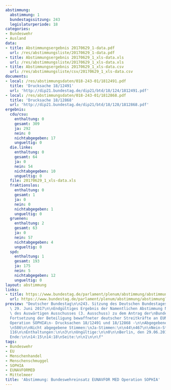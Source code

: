 ```yaml
---
abstimmung:
  abstimmung: 1
  bundestagssitzung: 243
  legislaturperiode: 18
categories:
- Bundeswehr
- Ausland
data:
- title: Abstimmungsergebnis 20170629_1-data.pdf
  url: /res/abstimmungsliste/20170629_1-data.pdf
- title: Abstimmungsergebnis 20170629_1_xls-data.xls
  url: /res/abstimmungsliste/20170629_1_xls-data.xls
- title: Abstimmungsergebnis 20170629_1_xls-data.csv
  url: /res/abstimmungsliste/csv/20170629_1_xls-data.csv
documents:
- local: /res/abstimmungsdaten/018-243-01/1812491.pdf
  title: 'Drucksache 18/12491'
  url: 'http://dip21.bundestag.de/dip21/btd/18/124/1812491.pdf'
- local: /res/abstimmungsdaten/018-243-01/1812868.pdf
  title: 'Drucksache 18/12868'
  url: 'http://dip21.bundestag.de/dip21/btd/18/128/1812868.pdf'
ergebnis:
  cdu/csu:
    enthaltung: 0
    gesamt: 309
    ja: 292
    nein: 0
    nichtabgegeben: 17
    ungueltig: 0
  die.linke:
    enthaltung: 0
    gesamt: 64
    ja: 0
    nein: 54
    nichtabgegeben: 10
    ungueltig: 0
  file: 20170629_1_xls-data.xls
  fraktionslos:
    enthaltung: 0
    gesamt: 1
    ja: 0
    nein: 0
    nichtabgegeben: 1
    ungueltig: 0
  gruenen:
    enthaltung: 2
    gesamt: 63
    ja: 0
    nein: 57
    nichtabgegeben: 4
    ungueltig: 0
  spd:
    enthaltung: 1
    gesamt: 193
    ja: 175
    nein: 5
    nichtabgegeben: 12
    ungueltig: 0
layout: abstimmung
links:
- title: https://www.bundestag.de/parlament/plenum/abstimmung/abstimmung?id=484
  url: https://www.bundestag.de/parlament/plenum/abstimmung/abstimmung?id=484
preview: "Deutscher Bundestag\n\n243. Sitzung des Deutschen Bundestages\nam Donnerstag,\
  \ 29. Juni 2017\n\nEndgültiges Ergebnis der Namentlichen Abstimmung Nr. 1\n\nBeschlussempfehlung\
  \ des Auswärtigen Ausschusses (3. Ausschuss) zu dem Antrag der\nBundesregierung\n\
  Fortsetzung der Beteiligung bewaffneter deutscher Streitkräfte an EUNAVFOR MED\n\
  Operation SOPHIA\n- Drucksachen 18/12491 und 18/12868 -\n\nAbgegebene Stimmen insgesamt:\n\
  \n586\n\nNicht abgegebene Stimmen:\nJa-Stimmen:\n\n44\n467\n\nNein-Stimmen:\n\n\
  116\n\nEnthaltungen:\n\n3\n\nUngültige:\n\n0\n\nBerlin, den 29.06.2017\n\nBeginn:\n\
  Ende:\n\n14:15\n14:18\nSeite:\n\n1\n\n\f"
tags:
- Bundeswehr
- EU
- Menschenhandel
- Menschenschmuggel
- SOPHIA
- EUNAVFORMED
- Mittelmeer
title: 'Abstimmung: Bundeswehreinsatz EUNAVFOR MED Operation SOPHIA'
---
```

